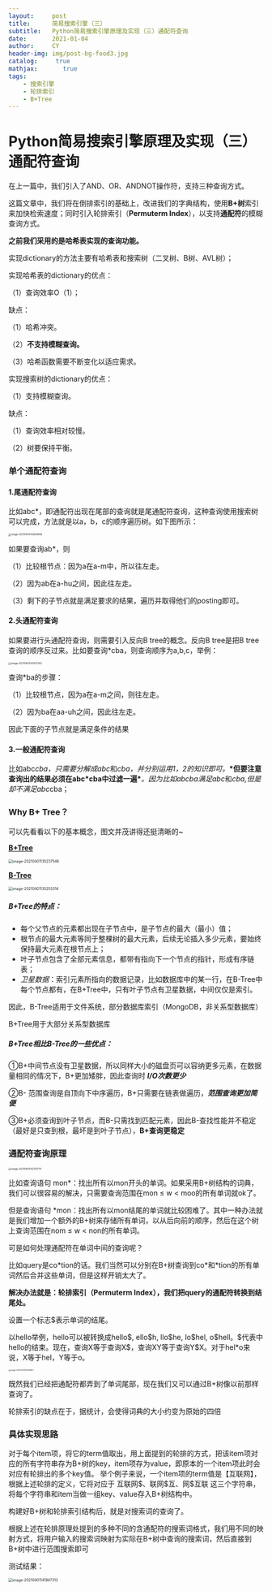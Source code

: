 ```yaml
---
layout:     post
title:      简易搜索引擎（三）
subtitle:   Python简易搜索引擎原理及实现（三）通配符查询
date:       2021-01-04
author:     CY
header-img: img/post-bg-food3.jpg
catalog: 	 true
mathjax:       true
tags:
    - 搜索引擎
    - 轮排索引
	- B+Tree
---
```




# Python简易搜索引擎原理及实现（三）通配符查询

在上一篇中，我们引入了AND、OR、ANDNOT操作符，支持三种查询方式。

这篇文章中，我们将在倒排索引的基础上，改进我们的字典结构，使用**B+树**索引来加快检索速度；同时引入轮排索引（**Permuterm Index**），以支持**通配符**的模糊查询方式。

**之前我们采用的是哈希表实现的查询功能。**

实现dictionary的方法主要有哈希表和搜索树（二叉树、B树、AVL树）；

实现哈希表的dictionary的优点：

（1）查询效率O（1）；

缺点：

（1）哈希冲突。

（2）**不支持模糊查询。**

（3）哈希函数需要不断变化以适应需求。

实现搜索树的dictionary的优点：

（1）支持模糊查询。

缺点：

（1）查询效率相对较慢。

（2）树要保持平衡。

### 单个通配符查询

#### 1.尾通配符查询

比如abc*，即通配符出现在尾部的查询就是尾通配符查询，这种查询使用搜索树可以完成，方法就是以a，b，c的顺序遍历树。如下图所示：

<img src="/Users/cherry/Library/Application Support/typora-user-images/image-20210401142809486.png" alt="image-20210401142809486" style="zoom:33%;" />

如果要查询ab*，则

（1）比较根节点：因为a在a-m中，所以往左走。

（2）因为ab在a-hu之间，因此往左走。

（3）剩下的子节点就是满足要求的结果，遍历并取得他们的posting即可。

#### 2.头通配符查询

如果要进行头通配符查询，则需要引入反向B tree的概念。反向B tree是把B tree查询的顺序反过来。比如要查询*cba，则查询顺序为a,b,c，举例：

<img src="https://tva1.sinaimg.cn/large/008eGmZEly1gp48a4qyyvj30fw0b40vr.jpg" alt="image-20210401142937262" style="zoom:33%;" />

查询*ba的步骤：

（1）比较根节点，因为a在a-m之间，则往左走。

（2）因为ba在aa-uh之间，因此往左走。

因此下面的子节点就是满足条件的结果

#### 3.一般通配符查询

比如abc*cba，只需要分解成abc*和*cba，并分别运用1，2的知识即可。***\*但要注意查询出的结果必须在abc\*cba中过滤一遍\****。因为比如abcba满足abc*和*cba,但是却不满足abc*cba；

### Why B+ Tree？

可以先看看以下的基本概念，图文并茂讲得还挺清晰的~

**[B+Tree](https://zhuanlan.zhihu.com/p/54102723)**

<img src="https://tva1.sinaimg.cn/large/008eGmZEly1gp477jbc26j31280gan6w.jpg" alt="image-20210401135237546" style="zoom:50%;" />



**[B-Tree](https://zhuanlan.zhihu.com/p/54084335)**

<img src="https://tva1.sinaimg.cn/large/008eGmZEly1gp477t4jm1j31380hsgwk.jpg" alt="image-20210401135253314" style="zoom:50%;" />



##### **B+Tree**的特点：

- 每个父节点的元素都出现在子节点中，是子节点的最大（最小）值；
- 根节点的最大元素等同于整棵树的最大元素，后续无论插入多少元素，要始终保持最大元素在根节点上；
- 叶子节点包含了全部元素信息，都带有指向下一个节点的指针，形成有序链表；
- *卫星数据*：索引元素所指向的数据记录，比如数据库中的某一行，在B-Tree中每个节点都有，在B+Tree中，只有叶子节点有卫星数据，中间仅仅是索引。

因此，B-Tree适用于文件系统，部分数据库索引（MongoDB，非关系型数据库）

B+Tree用于大部分关系型数据库

##### B+Tree相比B-Tree的一些优点：

①B+中间节点没有卫星数据，所以同样大小的磁盘页可以容纳更多元素，在数据量相同的情况下，B+更加矮胖，因此查询时 ***I/O次数更少***

②B- 范围查询是自顶向下中序遍历，B+只需要在链表做遍历，***范围查询更加简便***

③B+必须查询到叶子节点，而B-只需找到匹配元素，因此B-查找性能并不稳定（最好是只查到根，最坏是到叶子节点），**B+查询更稳定**

### 通配符查询原理

<img src="/Users/cherry/Library/Application Support/typora-user-images/image-20210401142315770.png" alt="image-20210401142315770" style="zoom:33%;" />

比如查询语句 mon*：找出所有以mon开头的单词。如果采用B+树结构的词典，我们可以很容易的解决，只需要查询范围在mon ≤ w < moo的所有单词就ok了。

但是查询语句 *mon：找出所有以mon结尾的单词就比较困难了。其中一种办法就是我们增加一个额外的B+树来存储所有单词，以从后向前的顺序，然后在这个树上查询范围在nom ≤ w < non的所有单词。

可是如何处理通配符在单词中间的查询呢？

比如query是co\*tion的话。我们当然可以分别在B+树查询到co\*和\*tion的所有单词然后合并这些单词，但是这样开销太大了。

**解决办法就是：轮排索引（Permuterm Index），我们把query的通配符转换到结尾处。**

设置一个标志$表示单词的结尾。

以hello举例，hello可以被转换成hello\$, ello\$h, llo\$he, lo\$hel, o\$hell。\$代表中hello的结束。现在，查询X等于查询X\$，查询XY等于查询Y$X。对于hel\*o来说，X等于hel，Y等于o。

<img src="https://tva1.sinaimg.cn/large/008eGmZEly1gp48fd59wnj30u00uoq9z.jpg" alt="image-20210401143056821" style="zoom:25%;" />

既然我们已经把通配符都弄到了单词尾部，现在我们又可以通过B+树像以前那样查询了。

轮排索引的缺点在于，据统计，会使得词典的大小约变为原始的四倍

### 具体实现思路

对于每个item项，将它的term值取出，用上面提到的轮排的方式，把该item项对应的所有字符串存为B+树的key，item项存为value，即原本的一个item项此时会对应有轮排出的多个key值。
举个例子来说，一个item项的term值是【互联网】，根据上述轮排的定义，它将对应于
互联网\$、联网\$互、网\$互联
这三个字符串，将每个字符串和item当做一组key、value存入B+树结构中。

构建好B+树和轮排索引结构后，就是对搜索词的查询了。

根据上述在轮排原理处提到的多种不同的含通配符的搜索词格式，我们用不同的映射方式，将用户输入的搜索词映射为实际在B+树中查询的搜索词，然后直接到B+树中进行范围搜索即可

测试结果：

<img src="https://tva1.sinaimg.cn/large/008eGmZEly1gp47zsrzxtj30uy0rctn2.jpg" alt="image-20210401141947313" style="zoom:50%;" />
